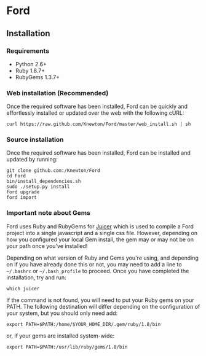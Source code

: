 # Ford

## Installation

### Requirements
* Python 2.6+
* Ruby 1.8.7+
* RubyGems 1.3.7+

### Web installation (Recommended)
Once the required software has been installed, Ford can be quickly and
effortlessly installed or updated over the web with the following cURL:

    curl https://raw.github.com/Knewton/Ford/master/web_install.sh | sh

### Source installation
Once the required software has been installed, Ford can be installed and
updated by running:

    git clone github.com:/Knewton/Ford
    cd Ford
    bin/install_dependencies.sh
    sudo ./setup.py install
    ford upgrade
    ford import

### Important note about Gems
Ford uses Ruby and RubyGems for [Juicer](http://cjohansen.no/en/ruby/juicer_a_css_and_javascript_packaging_tool)
which is used to compile a Ford project into a single javascript and a single
css file. However, depending on how you configured your local Gem install, the
gem may or may not be on your path once you've installed!

Depending on what version of Ruby and Gems you're using, and depending on if
you have already done this or not, you may need to add a line to `~/.bashrc` or
`~/.bash_profile` to proceed. Once you have completed the installation, try and
run:

    which juicer

If the command is not found, you will need to put your Ruby gems on your PATH.
The following destination will differ depending on the configuration of your
system, but you should only need add:

    export PATH=$PATH:/home/$YOUR_HOME_DIR/.gem/ruby/1.8/bin

or, if your gems are installed system-wide:

    export PATH=$PATH:/usr/lib/ruby/gems/1.8/bin
